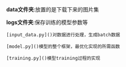 **data文件夹**:放置的是下载下来的图片集

**logs文件夹**:保存训练的模型参数等

    [input_data.py]()对数据进行处理，生成batch数据

    [model.py]()模型的整个框架，最优化实现的所需函数

    [training.py]()模型training过程的实现
